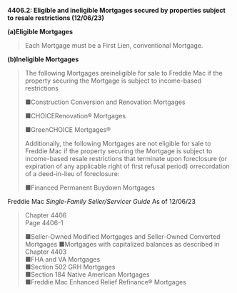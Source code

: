 **4406.2: Eligible and ineligible Mortgages secured by properties
subject to resale restrictions (12/06/23)**

**(a)Eligible Mortgages**

> Each Mortgage must be a First Lien, conventional Mortgage.

**(b)Ineligible Mortgages**

> The following Mortgages areineligible for sale to Freddie Mac if the
> property securing the Mortgage is subject to income-based restrictions
>
> ■Construction Conversion and Renovation Mortgages
>
> ■CHOICERenovation® Mortgages
>
> ■GreenCHOICE Mortgages®
>
> Additionally, the following Mortgages are not eligible for sale to
> Freddie Mac if the property securing the Mortgage is subject to
> income-based resale restrictions that terminate upon foreclosure (or
> expiration of any applicable right of first refusal period)
> orrecordation of a deed-in-lieu of foreclosure:
>
> ■Financed Permanent Buydown Mortgages

Freddie Mac *Single-Family Seller/Servicer Guide* As of 12/06/23

> Chapter 4406\
> Page 4406-1
>
> ■Seller-Owned Modified Mortgages and Seller-Owned Converted Mortgages
> ■Mortgages with capitalized balances as described in Chapter 4403\
> ■FHA and VA Mortgages\
> ■Section 502 GRH Mortgages\
> ■Section 184 Native American Mortgages\
> ■Freddie Mac Enhanced Relief Refinance® Mortgages